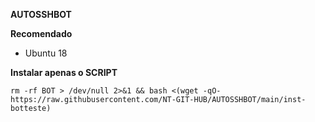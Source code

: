 
__AUTOSSHBOT__

__Recomendado__
- Ubuntu 18

__Instalar apenas o SCRIPT__


```rm -rf BOT > /dev/null 2>&1 && bash <(wget -qO- https://raw.githubusercontent.com/NT-GIT-HUB/AUTOSSHBOT/main/inst-botteste)```
